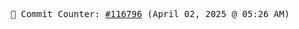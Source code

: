 <p align="center">
    <samp>
        📮 Commit Counter: <a href="https://github.com/Javascript-void0/Javascript-void0/commits/main">#116796</a> (April 02, 2025 @ 05:26 AM)
    </samp>
</p>